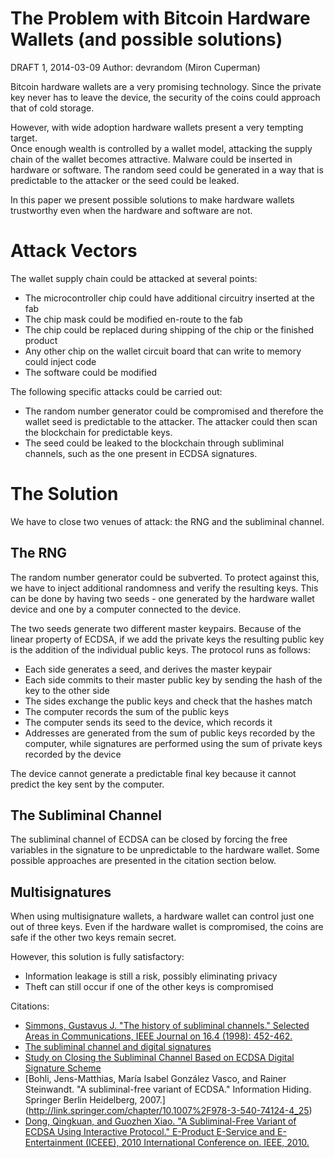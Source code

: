 # The Problem with Bitcoin Hardware Wallets (and possible solutions)
DRAFT 1, 2014-03-09
Author: devrandom (Miron Cuperman)

Bitcoin hardware wallets are a very promising technology.
Since the private key never has to leave the device, the security
of the coins could approach that of cold storage.

However, with wide adoption hardware wallets present a very tempting target.  
Once enough wealth is controlled by a wallet model, attacking the supply
chain of the wallet becomes attractive.
Malware could be inserted in hardware or software.
The random seed could be generated in a way that is predictable to the attacker or the seed could be leaked.

In this paper we present possible solutions to make hardware wallets trustworthy even when the hardware and software are not.

# Attack Vectors
The wallet supply chain could be attacked at several points:
* The microcontroller chip could have additional circuitry inserted at the fab
* The chip mask could be modified en-route to the fab
* The chip could be replaced during shipping of the chip or the finished product
* Any other chip on the wallet circuit board that can write to memory could inject code
* The software could be modified

The following specific attacks could be carried out:
* The random number generator could be compromised and therefore the wallet seed is predictable to the attacker.  The attacker could then scan the blockchain for predictable keys.
* The seed could be leaked to the blockchain through subliminal channels, such as the one present in ECDSA signatures.

# The Solution
We have to close two venues of attack: the RNG and the subliminal channel.

## The RNG
The random number generator could be subverted.  To protect against this, we have to inject additional randomness and verify the resulting keys.  This can be done by having two seeds - one generated by the hardware wallet device and one by a computer connected to the device.

The two seeds generate two different master keypairs.  Because of the linear property of ECDSA, if we add the private keys the resulting public key is the addition of the individual public keys.  The protocol runs as follows:

* Each side generates a seed, and derives the master keypair
* Each side commits to their master public key by sending the hash of the key to the other side
* The sides exchange the public keys and check that the hashes match
* The computer records the sum of the public keys
* The computer sends its seed to the device, which records it
* Addresses are generated from the sum of public keys recorded by the computer, while signatures are performed using the sum of private keys recorded by the device

The device cannot generate a predictable final key because it cannot predict the key sent by the computer.

## The Subliminal Channel

The subliminal channel of ECDSA can be closed by forcing the free variables in the signature to be unpredictable to the hardware wallet.  Some possible approaches are presented in the citation section below.

## Multisignatures

When using multisignature wallets, a hardware wallet can control just one out of three keys.  Even if the hardware wallet is compromised, the coins are safe if the other two keys remain secret.

However, this solution is fully satisfactory:
* Information leakage is still a risk, possibly eliminating privacy
* Theft can still occur if one of the other keys is compromised

Citations:

* [Simmons, Gustavus J. "The history of subliminal channels." Selected Areas in Communications, IEEE Journal on 16.4 (1998): 452-462.](http://www.cs.gmu.edu/~zduric/cs803/Simmons.pdf)
* [The subliminal channel and digital signatures](https://dl.acm.org/citation.cfm?id=20202)
* [Study on Closing the Subliminal Channel Based on ECDSA Digital
Signature Scheme](http://www.jofcis.com/publishedpapers/2011_7_4_1254_1261.pdf)
* [Bohli, Jens-Matthias, María Isabel González Vasco, and Rainer Steinwandt. "A subliminal-free variant of ECDSA." Information Hiding. Springer Berlin Heidelberg, 2007.] (http://link.springer.com/chapter/10.1007%2F978-3-540-74124-4_25)
* [Dong, Qingkuan, and Guozhen Xiao. "A Subliminal-Free Variant of ECDSA Using Interactive Protocol." E-Product E-Service and E-Entertainment (ICEEE), 2010 International Conference on. IEEE, 2010.](http://ieeexplore.ieee.org/xpl/login.jsp?tp=&arnumber=5660874&url=http%3A%2F%2Fieeexplore.ieee.org%2Fxpls%2Fabs_all.jsp%3Farnumber%3D5660874)

